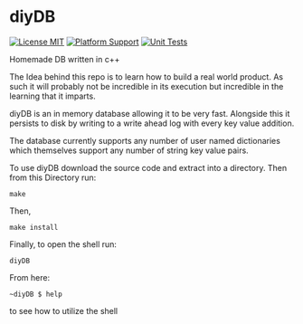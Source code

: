 # diyDB

[![License MIT](https://img.shields.io/badge/License-MIT-blue.svg)](http://opensource.org/licenses/MIT)
[![Platform Support](https://img.shields.io/badge/Platform-MacOS%20&%20Ubuntu-lightgrey.svg)]()
[![Unit Tests](https://github.com/cmmeyer1800/diyDB/actions/workflows/test.yml/badge.svg)](https://github.com/cmmeyer1800/diyDB/actions/workflows/test.yml)

Homemade DB written in c++

The Idea behind this repo is to learn how to build a real world product. As such it will probably not be incredible in its execution but incredible in the learning that it imparts.

diyDB is an in memory database allowing it to be very fast. Alongside this it persists to disk by writing to a write ahead log with every key value addition.

The database currently supports any number of user named dictionaries which themselves support any number of string key value pairs.

To use diyDB download the source code and extract into a directory. Then from this Directory run:
```
make
```
Then,
```
make install
```
Finally, to open the shell run:
```
diyDB
```
From here:
```
~diyDB $ help
```
to see how to utilize the shell
